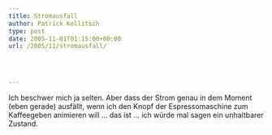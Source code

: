 ```yaml
---
title: Stromausfall
author: Patrick Kollitsch
type: post
date: 2005-11-01T01:15:00+00:00
url: /2005/11/stromausfall/




---
```

Ich beschwer mich ja selten. Aber dass der Strom genau in dem Moment (eben gerade) ausfällt, wenn ich den Knopf der Espressomaschine zum Kaffeegeben animieren will ... das ist ... ich würde mal sagen ein unhaltbarer Zustand.
